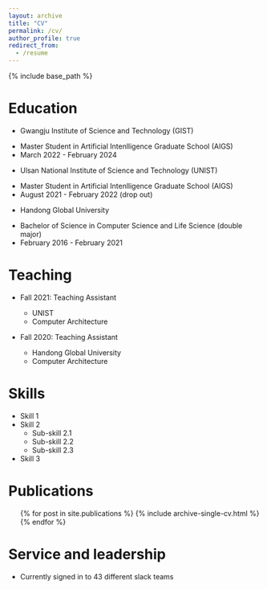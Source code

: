 ```yaml
---
layout: archive
title: "CV"
permalink: /cv/
author_profile: true
redirect_from:
  - /resume
---
```


{% include base_path %}

Education
======
- Gwangju Institute of Science and Technology (GIST)
* Master Student in Artificial Intenlligence Graduate School (AIGS)
* March 2022 - February 2024

- Ulsan National Institute of Science and Technology (UNIST)
* Master Student in Artificial Intenlligence Graduate School (AIGS)
* August 2021 - February 2022 (drop out)

- Handong Global University
* Bachelor of Science in Computer Science and Life Science (double major)
* February 2016 - February 2021

Teaching
======
* Fall 2021: Teaching Assistant
  * UNIST
  * Computer Architecture

* Fall 2020: Teaching Assistant
  * Handong Global University
  * Computer Architecture
  
Skills
======
* Skill 1
* Skill 2
  * Sub-skill 2.1
  * Sub-skill 2.2
  * Sub-skill 2.3
* Skill 3

Publications
======
  <ul>{% for post in site.publications %}
    {% include archive-single-cv.html %}
  {% endfor %}</ul>
  
Service and leadership
======
* Currently signed in to 43 different slack teams
